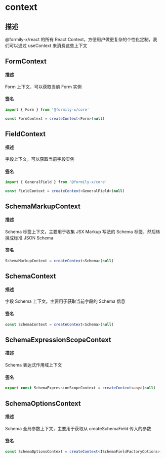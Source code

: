 # context

## 描述

@formily-x/react 的所有 React Context，方便用户做更复杂的个性化定制，我们可以通过 useContext 来消费这些上下文

## FormContext

#### 描述

Form 上下文，可以获取当前 Form 实例

#### 签名

```ts
import { Form } from '@formily-x/core'

const FormContext = createContext<Form>(null)
```

## FieldContext

#### 描述

字段上下文，可以获取当前字段实例

#### 签名

```ts
import { GeneralField } from '@formily-x/core'

const FieldContext = createContext<GeneralField>(null)
```

## SchemaMarkupContext

#### 描述

Schema 标签上下文，主要用于收集 JSX Markup 写法的 Schema 标签，然后转换成标准 JSON Schema

#### 签名

```ts
SchemaMarkupContext = createContext<Schema>(null)
```

## SchemaContext

#### 描述

字段 Schema 上下文，主要用于获取当前字段的 Schema 信息

#### 签名

```ts
const SchemaContext = createContext<Schema>(null)
```

## SchemaExpressionScopeContext

#### 描述

Schema 表达式作用域上下文

#### 签名

```ts
export const SchemaExpressionScopeContext = createContext<any>(null)
```

## SchemaOptionsContext

#### 描述

Schema 全局参数上下文，主要用于获取从 createSchemaField 传入的参数

#### 签名

```ts
const SchemaOptionsContext = createContext<ISchemaFieldFactoryOptions>(null)
```

